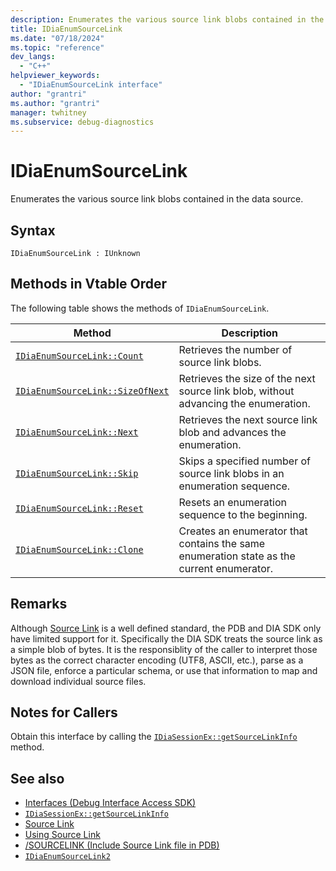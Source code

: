 ```yaml
---
description: Enumerates the various source link blobs contained in the data source.
title: IDiaEnumSourceLink
ms.date: "07/18/2024"
ms.topic: "reference"
dev_langs:
  - "C++"
helpviewer_keywords:
  - "IDiaEnumSourceLink interface"
author: "grantri"
ms.author: "grantri"
manager: twhitney
ms.subservice: debug-diagnostics
---
```


# IDiaEnumSourceLink

Enumerates the various source link blobs contained in the data source.

## Syntax

`IDiaEnumSourceLink : IUnknown`

## Methods in Vtable Order

The following table shows the methods of `IDiaEnumSourceLink`.

|Method|Description|
|------------|-----------------|
|[`IDiaEnumSourceLink::Count`](../../debugger/debug-interface-access/idiaenumsourcelink-count.md)|Retrieves the number of source link blobs.|
|[`IDiaEnumSourceLink::SizeOfNext`](../../debugger/debug-interface-access/idiaenumsourcelink-sizeofnext.md)|Retrieves the size of the next source link blob, without advancing the enumeration.|
|[`IDiaEnumSourceLink::Next`](../../debugger/debug-interface-access/idiaenumsourcelink-next.md)|Retrieves the next source link blob and advances the enumeration.|
|[`IDiaEnumSourceLink::Skip`](../../debugger/debug-interface-access/idiaenumsourcelink-skip.md)|Skips a specified number of source link blobs in an enumeration sequence.|
|[`IDiaEnumSourceLink::Reset`](../../debugger/debug-interface-access/idiaenumsourcelink-reset.md)|Resets an enumeration sequence to the beginning.|
|[`IDiaEnumSourceLink::Clone`](../../debugger/debug-interface-access/idiaenumsourcelink-clone.md)|Creates an enumerator that contains the same enumeration state as the current enumerator.|

## Remarks

Although [Source Link](https://github.com/dotnet/designs/blob/master/accepted/2020/diagnostics/source-link.md) is a well defined standard, the PDB and DIA SDK only have limited support for it. Specifically the DIA SDK treats the source link as a simple blob of bytes. It is the responsiblity of the caller to interpret those bytes as the correct character encoding (UTF8, ASCII, etc.), parse as a JSON file, enforce a particular schema, or use that information to map and download individual source files.

## Notes for Callers

Obtain this interface by calling the [`IDiaSessionEx::getSourceLinkInfo`](../../debugger/debug-interface-access/idiasessionex-getsourcelinkinfo.md) method.

## See also

- [Interfaces (Debug Interface Access SDK)](../../debugger/debug-interface-access/interfaces-debug-interface-access-sdk.md)
- [`IDiaSessionEx::getSourceLinkInfo`](../../debugger/debug-interface-access/idiasessionex-getsourcelinkinfo.md)
- [Source Link](https://github.com/dotnet/designs/blob/master/accepted/2020/diagnostics/source-link.md)
- [Using Source Link](https://github.com/dotnet/sourcelink#using-source-link-in-c-projects)
- [/SOURCELINK (Include Source Link file in PDB)](/cpp/build/reference/sourcelink)
- [`IDiaEnumSourceLink2`](../../debugger/debug-interface-access/idiaenumsourcelink2.md)
